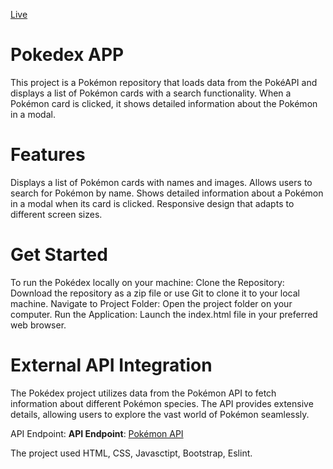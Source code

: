 [Live](https://aeueoe.github.io/Pokedex-app/)


# Pokedex APP

This project is a Pokémon repository that loads data from the PokéAPI and displays a list of Pokémon cards with a search functionality. When a Pokémon card is clicked, it shows detailed information about the Pokémon in a modal.

# Features

Displays a list of Pokémon cards with names and images.
Allows users to search for Pokémon by name.
Shows detailed information about a Pokémon in a modal when its card is clicked.
Responsive design that adapts to different screen sizes.

# Get Started

To run the Pokédex locally on your machine:
Clone the Repository: Download the repository as a zip file or use Git to clone it to your local machine.
Navigate to Project Folder: Open the project folder on your computer.
Run the Application: Launch the index.html file in your preferred web browser.

# External API Integration

The Pokédex project utilizes data from the Pokémon API to fetch information about different Pokémon species. The API provides extensive details, allowing users to explore the vast world of Pokémon seamlessly.

API Endpoint: **API Endpoint**: [Pokémon API](https://pokeapi.co/api/v2/pokemon/)

The project used HTML, CSS, Javasctipt, Bootstrap, Eslint.
